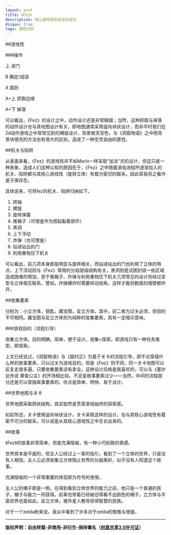 ```yaml
---
layout: post
title: 《Fez》
description: 核心游戏性的加法式设计
disqus: true
tags: 游戏分析
---
```

##游戏性

###操作

上 进门

B 确定/阅读

A 跳跃

A+上 抓取边缘

A+下 掉落

可以看出，《Fez》的设计之中，动作设计还是非常精细；当然，这种抓取与掉落的动作设计也与其地图设计有关，即地图通常采用竖向块状设计，而非平时我们在2d动作游戏之中常常见到的横版设计。背景做天空色，与《洞窟物语》之中用背景块填充的方法也有很大的区别，造成了一种空灵自由的感觉。

##机关与陷阱

从表面来看，《Fez》的游戏性并不如Mario一样采取“加法”式的设计，但这只是一种表象，造成人们这种认知的原因在于，《Fez》之中随着游戏进程所逐渐加入的机关、陷阱都与其核心游戏性（旋转立体）有极为密切的联系，因此容易将之看作是子类存在。

具体说来，可将fez的机关、陷阱归纳如下。

1. 转轴
2. 螺旋
3. 旋转弹簧
4. 推箱子（可借鉴作为搭起黏着部件）
5. 黑洞
6. 上下浮动
7. 炸弹（也可借鉴）
8. 钻进钻出的门
9. 利用重物压下机关

可以看出，前几项本身即是明显与旋转相关，而钻进钻出的门也利用了立体的特点，上下浮动则与《Fez》常用的分段层级结构有关，黑洞则是试图封锁一些区域造成困难的增加，至于推箱子、炸弹与利用重物压下机关几项常见的设计则经过变型与立体相互联系，譬如，炸弹爆炸时需要转动视角，这样才能将数面的墙壁都炸开。

##收集要素

分别为：小立方体，钥匙，藏宝图，反立方体。其中，前二者为过关必须，但目的不尽相同。藏宝图与反立方体则为纯粹的收集要素，具有一定暗示意味。


###游戏目的（流程引导）

收集立方体。目的明确，简单，便于设计。收集=探索，即游戏只有一种任务类型，即探索。

上文已经说过，《洞窟物语》与《胧村正》为基于关卡的流程引导，即不论穿插什么样的故事要素，只以过关为游戏目的，但是《Fez》则不同，同一关卡地图可以反复走很多遍，只要收集要素没有拿全。这种设计风格是我喜欢的，可以与《塞尔达传说 黄昏公主》的开场相比较。不足是故事要素过少——当然，中间的流程部分还是可以穿插故事要素的。优点是简单、明快、易于设计。

##世界地图与关卡

世界地图采取网状结构，其实依然是贯穿游戏始终的探索感。

如前所述，关卡使用竖向块状设计。关卡采取这样的设计，也与其核心游戏性有着密不可分的联系，可以说是从其核心游戏性之中生长出来的。

##故事

《Fez》的故事非常简单，但是充满隐喻，有一种小巧别致的美感。

世界原本是平面的，但主人公经过上一辈的指引，看到了一个立体的世界，只是没有人相信。主人公必须收集立方体阻止世界的分崩离析，似乎没有人知道这个故事。

充满隐喻的一个非常重要的体现即为符号的使用。

主人公的帽子即是一例。在得到看到立体世界的能力之前，他只是一个普通的孩子，帽子与能力一同获得。前辈也带着已经破旧得看不出颜色的帽子。立方体与平面世界也是如此。反立方体。被外星人教导获得智慧的民族。

对于一个zelda粉来说，我从中看到了许多对于zelda的致敬与借鉴。

---
**版权声明：自由转载-非商用-非衍生-保持署名（[创意共享3.0许可证](https://creativecommons.org/licenses/by-nc-nd/3.0/deed.zh)）**
